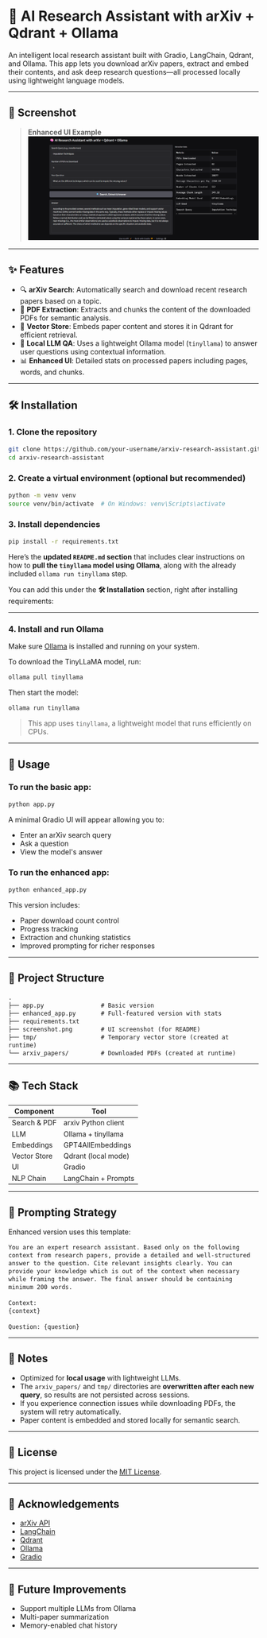 # 🤖 AI Research Assistant with arXiv + Qdrant + Ollama

An intelligent local research assistant built with Gradio, LangChain, Qdrant, and Ollama. This app lets you download arXiv papers, extract and embed their contents, and ask deep research questions—all processed locally using lightweight language models.

---

## 📸 Screenshot

> **Enhanced UI Example**  
![Enhanced UI](screenshot.png)

---

## ✨ Features

- 🔍 **arXiv Search**: Automatically search and download recent research papers based on a topic.
- 📄 **PDF Extraction**: Extracts and chunks the content of the downloaded PDFs for semantic analysis.
- 🧠 **Vector Store**: Embeds paper content and stores it in Qdrant for efficient retrieval.
- 🤖 **Local LLM QA**: Uses a lightweight Ollama model (`tinyllama`) to answer user questions using contextual information.
- 📊 **Enhanced UI**: Detailed stats on processed papers including pages, words, and chunks.

---

## 🛠️ Installation

### 1. Clone the repository

```bash
git clone https://github.com/your-username/arxiv-research-assistant.git
cd arxiv-research-assistant
````

### 2. Create a virtual environment (optional but recommended)

```bash
python -m venv venv
source venv/bin/activate  # On Windows: venv\Scripts\activate
```

### 3. Install dependencies

```bash
pip install -r requirements.txt
```

Here’s the **updated `README.md` section** that includes clear instructions on how to **pull the `tinyllama` model using Ollama**, along with the already included `ollama run tinyllama` step.

You can add this under the **🛠️ Installation** section, right after installing requirements:

---


### 4. Install and run Ollama

Make sure [Ollama](https://ollama.com) is installed and running on your system.

To download the TinyLLaMA model, run:

```bash
ollama pull tinyllama
````

Then start the model:

```bash
ollama run tinyllama
```

> This app uses `tinyllama`, a lightweight model that runs efficiently on CPUs.



---

## 🚀 Usage

### To run the basic app:

```bash
python app.py
```

A minimal Gradio UI will appear allowing you to:

* Enter an arXiv search query
* Ask a question
* View the model's answer

### To run the enhanced app:

```bash
python enhanced_app.py
```

This version includes:

* Paper download count control
* Progress tracking
* Extraction and chunking statistics
* Improved prompting for richer responses

---

## 📂 Project Structure

```
.
├── app.py                # Basic version
├── enhanced_app.py       # Full-featured version with stats
├── requirements.txt
├── screenshot.png        # UI screenshot (for README)
├── tmp/                  # Temporary vector store (created at runtime)
└── arxiv_papers/         # Downloaded PDFs (created at runtime)
```

---

## 📚 Tech Stack

| Component    | Tool                |
| ------------ | ------------------- |
| Search & PDF | arxiv Python client |
| LLM          | Ollama + tinyllama  |
| Embeddings   | GPT4AllEmbeddings   |
| Vector Store | Qdrant (local mode) |
| UI           | Gradio              |
| NLP Chain    | LangChain + Prompts |

---

## 🧠 Prompting Strategy

Enhanced version uses this template:

```text
You are an expert research assistant. Based only on the following context from research papers, provide a detailed and well-structured answer to the question. Cite relevant insights clearly. You can provide your knowledge which is out of the context when necessary while framing the answer. The final answer should be containing minimum 200 words.

Context:
{context}

Question: {question}
```

---

## 📌 Notes

- Optimized for **local usage** with lightweight LLMs.
- The `arxiv_papers/` and `tmp/` directories are **overwritten after each new query**, so results are not persisted across sessions.
- If you experience connection issues while downloading PDFs, the system will retry automatically.
- Paper content is embedded and stored locally for semantic search.


---

## 📄 License

This project is licensed under the [MIT License](LICENSE).

---

## 🙌 Acknowledgements

* [arXiv API](https://arxiv.org/help/api/)
* [LangChain](https://www.langchain.com/)
* [Qdrant](https://qdrant.tech/)
* [Ollama](https://ollama.com/)
* [Gradio](https://www.gradio.app/)

---

## 🔧 Future Improvements

* Support multiple LLMs from Ollama
* Multi-paper summarization
* Memory-enabled chat history


